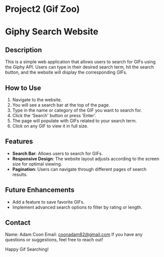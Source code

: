 # Project2 (Gif Zoo)
# Giphy Search Website

## Description

This is a simple web application that allows users to search for GIFs using the Giphy API. Users can type in their desired search term, hit the search button, and the website will display the corresponding GIFs.

## How to Use

1. Navigate to the website.
2. You will see a search bar at the top of the page.
3. Type in the name or category of the GIF you want to search for.
4. Click the 'Search' button or press 'Enter'.
5. The page will populate with GIFs related to your search term.
6. Click on any GIF to view it in full size.

## Features

- **Search Bar**: Allows users to search for GIFs.
- **Responsive Design**: The website layout adjusts according to the screen size for optimal viewing.
- **Pagination**: Users can navigate through different pages of search results.

## Future Enhancements

- Add a feature to save favorite GIFs.
- Implement advanced search options to filter by rating or length.

## Contact
Name: Adam Coon
Email: coonadam82@gmail.com
If you have any questions or suggestions, feel free to reach out!

Happy Gif Searching!

